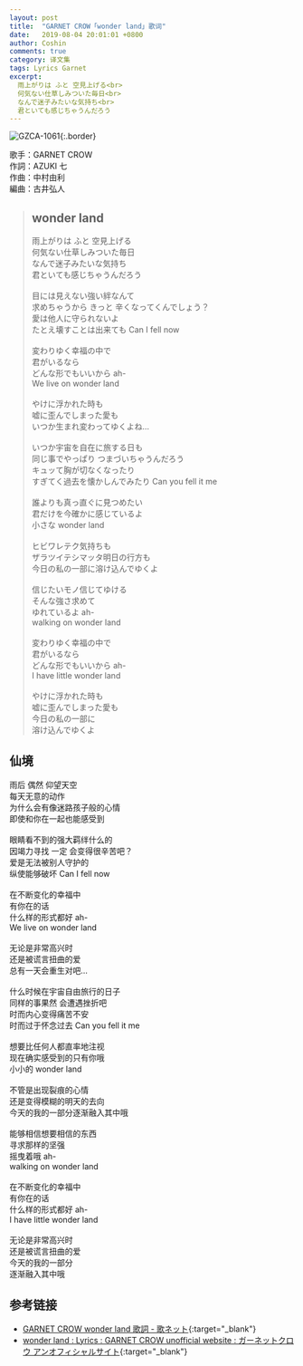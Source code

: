 ```yaml
---
layout: post
title:  "GARNET CROW「wonder land」歌词"
date:   2019-08-04 20:01:01 +0800
author: Coshin
comments: true
category: 译文集
tags: Lyrics Garnet
excerpt:
  雨上がりは ふと 空見上げる<br>
  何気ない仕草しみついた毎日<br>
  なんで迷子みたいな気持ち<br>
  君といても感じちゃうんだろう
---
```

![GZCA-1061](https://ganekuro.github.io/images/discography/album/GZCA-1061.jpg){:.border}

歌手：GARNET CROW<br>
作詞：AZUKI 七<br>
作曲：中村由利<br>
編曲：古井弘人

<blockquote class="original">
  <h2>wonder land</h2>
  <p>
    雨上がりは ふと 空見上げる<br>
    何気ない仕草しみついた毎日<br>
    なんで迷子みたいな気持ち<br>
    君といても感じちゃうんだろう<br>
    <br>
    目には見えない強い絆なんて<br>
    求めちゃうから きっと 辛くなってくんでしょう？<br>
    愛は他人に守られないよ<br>
    たとえ壊すことは出来ても Can I fell now<br>
    <br>
    変わりゆく幸福の中で<br>
    君がいるなら<br>
    どんな形でもいいから ah-<br>
    We live on wonder land<br>
    <br>
    やけに浮かれた時も<br>
    嘘に歪んでしまった愛も<br>
    いつか生まれ変わってゆくよね…<br>
    <br>
    いつか宇宙を自在に旅する日も<br>
    同じ事でやっぱり つまづいちゃうんだろう<br>
    キュッて胸が切なくなったり<br>
    すぎてく過去を懐かしんでみたり Can you fell it me<br>
    <br>
    誰よりも真っ直ぐに見つめたい<br>
    君だけを今確かに感じているよ<br>
    小さな wonder land<br>
    <br>
    ヒビワレテク気持ちも<br>
    ザラツイテシマッタ明日の行方も<br>
    今日の私の一部に溶け込んでゆくよ<br>
    <br>
    信じたいモノ信じてゆける<br>
    そんな強さ求めて<br>
    ゆれているよ ah-<br>
    walking on wonder land<br>
    <br>
    変わりゆく幸福の中で<br>
    君がいるなら<br>
    どんな形でもいいから ah-<br>
    I have little wonder land<br>
    <br>
    やけに浮かれた時も<br>
    嘘に歪んでしまった愛も<br>
    今日の私の一部に<br>
    溶け込んでゆくよ
  </p>
</blockquote>

<div class="translation">
  <h2>仙境</h2>
  <p>
    雨后 偶然 仰望天空<br>
    每天无意的动作<br>
    为什么会有像迷路孩子般的心情<br>
    即使和你在一起也能感受到<br>
    <br>
    眼睛看不到的强大羁绊什么的<br>
    因竭力寻找 一定 会变得很辛苦吧？<br>
    爱是无法被别人守护的<br>
    纵使能够破坏 Can I fell now<br>
    <br>
    在不断变化的幸福中<br>
    有你在的话<br>
    什么样的形式都好 ah-<br>
    We live on wonder land<br>
    <br>
    无论是非常高兴时<br>
    还是被谎言扭曲的爱<br>
    总有一天会重生对吧…<br>
    <br>
    什么时候在宇宙自由旅行的日子<br>
    同样的事果然 会遭遇挫折吧<br>
    时而内心变得痛苦不安<br>
    时而过于怀念过去 Can you fell it me<br>
    <br>
    想要比任何人都直率地注视<br>
    现在确实感受到的只有你哦<br>
    小小的 wonder land<br>
    <br>
    不管是出现裂痕的心情<br>
    还是变得模糊的明天的去向<br>
    今天的我的一部分逐渐融入其中哦<br>
    <br>
    能够相信想要相信的东西<br>
    寻求那样的坚强<br>
    摇曳着哦 ah-<br>
    walking on wonder land<br>
    <br>
    在不断变化的幸福中<br>
    有你在的话<br>
    什么样的形式都好 ah-<br>
    I have little wonder land<br>
    <br>
    无论是非常高兴时<br>
    还是被谎言扭曲的爱<br>
    今天的我的一部分<br>
    逐渐融入其中哦
  </p>
</div>

## 参考链接

* [GARNET CROW wonder land 歌詞 - 歌ネット](https://www.uta-net.com/song/20126/){:target="_blank"}
* [wonder land : Lyrics : GARNET CROW unofficial website : ガーネットクロウ アンオフィシャルサイト](https://ganekuro.github.io/lyrics/original/wonder-land.html){:target="_blank"}
